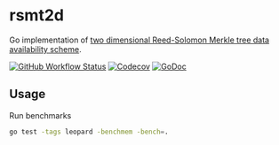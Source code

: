 # rsmt2d

Go implementation of [two dimensional Reed-Solomon Merkle tree data availability scheme](https://arxiv.org/abs/1809.09044).

[![GitHub Workflow Status](https://img.shields.io/github/workflow/status/lazyledger/rsmt2d/Tests)](https://github.com/lazyledger/rsmt2d/actions/workflows/ci.yml)
[![Codecov](https://img.shields.io/codecov/c/github/lazyledger/rsmt2d)](https://app.codecov.io/gh/lazyledger/rsmt2d)
[![GoDoc](https://godoc.org/github.com/lazyledger/rsmt2d?status.svg)](https://godoc.org/github.com/lazyledger/rsmt2d)

## Usage

Run benchmarks

```sh
go test -tags leopard -benchmem -bench=.
```
